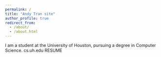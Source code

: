 ```yaml
---
permalink: /
title: "Andy Tran site"
author_profile: true
redirect_from: 
  - /about/
  - /about.html
---
```

I am a student at the University of Houston, pursuing a degree in Computer Science.
cs.uh.edu
RESUME 


